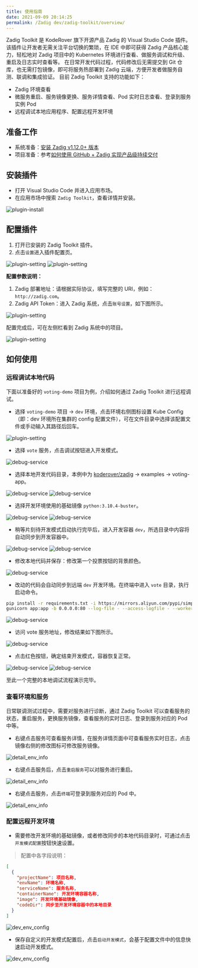 ```yaml
---
title: 使用指南
date: 2021-09-09 20:14:25
permalink: /Zadig dev/zadig-toolkit/overview/
---
```


Zadig Toolkit 是 KodeRover 旗下开源产品 Zadig 的 Visual Studio Code 插件。
该插件让开发者无需关注平台切换的繁琐，在 IDE 中即可获得 Zadig 产品核心能力，轻松地对 Zadig 项目中的 Kubernetes 环境进行查看、做服务调试和升级、重启及日志实时查看等。
在日常开发代码过程，代码修改后无需提交到 Git 仓库，也无需打包镜像，即可将服务热部署到 Zadig 云端，方便开发者做服务自测、联调和集成验证。
目前 Zadig Toolkit 支持的功能如下：
- Zadig 环境查看
- 微服务重启、服务镜像更换、服务详情查看、Pod 实时日志查看、登录到服务实例 Pod
- 远程调试本地应用程序、配置远程开发环境

## 准备工作
- 系统准备：[安装 Zadig v1.12.0+ 版本](https://docs.koderover.com/zadig/install/overview/)
- 项目准备：参考[如何使用 GitHub + Zadig 实现产品级持续交付](https://www.koderover.com/tutorials/codelabs/GitHub/index.html?index=..%2F..index#0)

## 安装插件
- 打开 Visual Studio Code 并进入应用市场。
- 在应用市场中搜索 `Zadig Toolkit`，查看详情并安装。

![plugin-install](./_images/plugin_install.png)

## 配置插件
1. 打开已安装的 Zadig Toolkit 插件。
2. 点击`设置`进入插件配置页。

![plugin-setting](./_images/plugin_setting_1.png)
![plugin-setting](./_images/plugin_setting_2.png)

**配置参数说明：**
1. Zadig 部署地址：请根据实际协议，填写完整的 URI，例如：`http://zadig.com`。
2. Zadig API Token：进入 Zadig 系统，点击`账号设置`，如下图所示。

![plugin-setting](./_images/plugin_setting_3.png)

配置完成后，可在左侧栏看到 Zadig 系统中的项目。

![plugin-setting](./_images/plugin_setting_4.png)

## 如何使用
### 远程调试本地代码

下面以准备好的 `voting-demo` 项目为例，介绍如何通过 Zadig Toolkit 进行远程调试。

- 选择 `voting-demo` 项目 -> `dev` 环境，点击环境右侧图标设置 Kube Config（即：dev 环境所在集群的 config 配置文件），可在文件目录中选择该配置文件或手动输入其路径后回车。

![plugin-setting](./_images/kube_config_set.png)

- 选择 `vote` 服务，点击调试按钮进入开发模式。

![debug-service](./_images/debug_service_vote_1.png)

- 选择本地开发代码目录，本例中为 [koderover/zadig](https://github.com/koderover/zadig) -> examples -> voting-app。

![debug-service](./_images/debug_service_vote_2.png)
![debug-service](./_images/debug_service_vote_3.png)

- 选择开发环境使用的基础镜像 `python:3.10.4-buster`。

![debug-service](./_images/debug_service_vote_4.png)
![debug-service](./_images/debug_service_vote_5.png)

- 稍等片刻待开发模式启动执行完毕后，进入开发容器 `dev`，所选目录中内容将自动同步到开发容器中。

![debug-service](./_images/debug_service_vote_6.png)
![debug-service](./_images/debug_service_vote_7.png)

- 修改本地代码并保存：修改第一个投票按钮的背景颜色。

![debug-service](./_images/debug_service_vote_8.png)

- 改动的代码会自动同步到远端 `dev` 开发环境。在终端中进入 `vote` 目录，执行启动命令。

```bash
pip install -r requirements.txt -i https://mirrors.aliyun.com/pypi/simple/
gunicorn app:app -b 0.0.0.0:80 --log-file - --access-logfile - --workers 4 --keep-alive 0
```

![debug-service](./_images/debug_service_vote_9.png)

- 访问 vote 服务地址，修改结果如下图所示。

![debug-service](./_images/debug_service_vote_10.png)

- 点击红色按钮，确定结束开发模式，容器恢复正常。

![debug-service](./_images/debug_service_vote_11.png)
![debug-service](./_images/debug_service_vote_12.png)

至此一个完整的本地调试流程演示完毕。

### 查看环境和服务

日常联调测试过程中，需要对服务进行诊断，通过 Zadig Toolkit 可以查看服务的状态，重启服务，更换服务镜像，查看服务的实时日志、登录到服务对应的 Pod 中等。

- 右键点击服务可查看服务详情，在服务详情页面中可查看服务实时日志，点击镜像右侧的修改图标可修改服务镜像。

![detail_env_info](./_images/detail_env_info_1.png)

- 右键点击服务后，点击`重启服务`可以对服务进行重启。

![detail_env_info](./_images/detail_env_info_2.png)

- 右键点击服务，点击`终端`可登录到服务对应的 Pod 中。

![detail_env_info](./_images/detail_env_info_3.png)

### 配置远程开发环境

- 需要修改开发环境的基础镜像，或者修改同步的本地代码目录时，可通过点击`开发模式配置`按钮快速设置。

> 配置中各字段说明：
``` json
[
  {
    "projectName": 项目名称,
    "envName": 环境名称,
    "serviceName": 服务名称,
    "containerName": 开发环境容器名称,
    "image": 开发环境基础镜像,
    "codeDir": 同步至开发环境容器中的本地目录
  }
]
```

![dev_env_config](./_images/dev_env_config_1.png)

- 保存自定义的开发模式配置后，点击`启动开发模式`，会基于配置文件中的信息快速启动开发模式。

![dev_env_config](./_images/dev_env_config_2.png)
